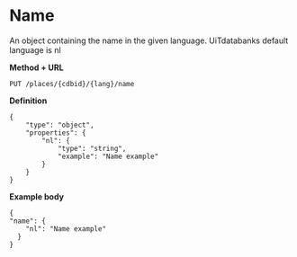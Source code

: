 ---
---

# Name

An object containing the name in the given language. UiTdatabanks default language is nl

**Method + URL**

```
PUT /places/{cdbid}/{lang}/name
```

**Definition**

```
{
    "type": "object",
    "properties": {
        "nl": {
            "type": "string",
            "example": "Name example"
        }
    }
}
```

**Example body**

```
{
"name": {
    "nl": "Name example"
  }
}
```